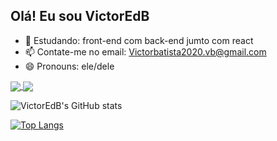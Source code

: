 ## Olá! Eu sou VictorEdB



- 🌱 Estudando: front-end com back-end jumto com react
- 📫 Contate-me no email: Victorbatista2020.vb@gmail.com
- 😄 Pronouns: ele/dele



<a href="https://github.com/VictorEdB/github-readme-stats">
  <img align="center" src="https://github-readme-stats.vercel.app/api/pin/?username=VictorEdB&repo=github-readme-stats" />
</a>
<a href="https://github.com/VictorEdB/convoychat">
  <img align="center" src="https://github-readme-stats.vercel.app/api/pin/?username=VictorEdB&repo=convoychat" />
</a>

![VictorEdB's GitHub stats](https://github-readme-stats.vercel.app/api?username=VictorEdB&theme=tokyonight&show_icons=true)

[![Top Langs](https://github-readme-stats.vercel.app/api/top-langs/?username=VictorEdB)](https://github.com/VictorEdB/github-readme-stats)


